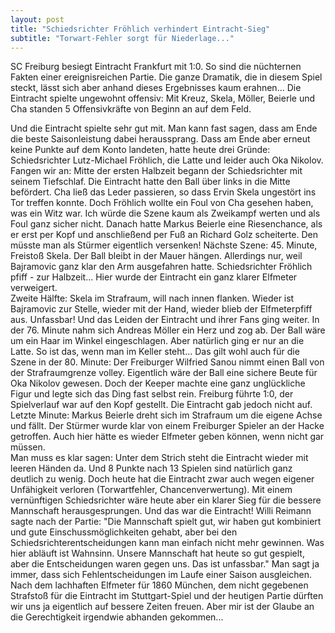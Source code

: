 ```yaml
---
layout: post
title: "Schiedsrichter Fröhlich verhindert Eintracht-Sieg"
subtitle: "Torwart-Fehler sorgt für Niederlage..."
---
```


SC Freiburg besiegt Eintracht Frankfurt mit 1:0. So sind die nüchternen Fakten einer ereignisreichen Partie. Die ganze Dramatik, die in diesem Spiel steckt, lässt sich aber anhand dieses Ergebnisses kaum erahnen... Die Eintracht spielte ungewohnt offensiv: Mit Kreuz, Skela, Möller, Beierle und Cha standen 5 Offensivkräfte von Beginn an auf dem Feld.

Und die Eintracht spielte sehr gut mit. Man kann fast sagen, dass am Ende die beste Saisonleistung dabei heraussprang. Dass am Ende aber erneut keine Punkte auf dem Konto landeten, hatte heute drei Gründe: Schiedsrichter Lutz-Michael Fröhlich, die Latte und leider auch Oka Nikolov. Fangen wir an: Mitte der ersten Halbzeit begann der Schiedsrichter mit seinem Tiefschlaf. Die Eintracht hatte den Ball über links in die Mitte befördert. Cha ließ das Leder passieren, so dass Ervin Skela ungestört ins Tor treffen konnte. Doch Fröhlich wollte ein Foul von Cha gesehen haben, was ein Witz war. Ich würde die Szene kaum als Zweikampf werten und als Foul ganz sicher nicht. Danach hatte Markus Beierle eine Riesenchance, als er erst per Kopf und anschließend per Fuß an Richard Golz scheiterte. Den müsste man als Stürmer eigentlich versenken! Nächste Szene: 45. Minute, Freistoß Skela. Der Ball bleibt in der Mauer hängen. Allerdings nur, weil Bajramovic ganz klar den Arm ausgefahren hatte. Schiedsrichter Fröhlich pfiff - zur Halbzeit... Hier wurde der Eintracht ein ganz klarer Elfmeter verweigert.  
Zweite Hälfte: Skela im Strafraum, will nach innen flanken. Wieder ist Bajramovic zur Stelle, wieder mit der Hand, wieder blieb der Elfmeterpfiff aus. Unfassbar! Und das Leiden der Eintracht und ihrer Fans ging weiter. In der 76. Minute nahm sich Andreas Möller ein Herz und zog ab. Der Ball wäre um ein Haar im Winkel eingeschlagen. Aber natürlich ging er nur an die Latte. So ist das, wenn man im Keller steht... Das gilt wohl auch für die Szene in der 80. Minute: Der Freiburger Wilfried Sanou nimmt einen Ball von der Strafraumgrenze volley. Eigentlich wäre der Ball eine sichere Beute für Oka Nikolov gewesen. Doch der Keeper machte eine ganz unglückliche Figur und legte sich das Ding fast selbst rein. Freiburg führte 1:0, der Spielverlauf war auf den Kopf gestellt. Die Eintracht gab jedoch nicht auf. Letzte Minute: Markus Beierle dreht sich im Strafraum um die eigene Achse und fällt. Der Stürmer wurde klar von einem Freiburger Spieler an der Hacke getroffen. Auch hier hätte es wieder Elfmeter geben können, wenn nicht gar müssen.  
Man muss es klar sagen: Unter dem Strich steht die Eintracht wieder mit leeren Händen da. Und 8 Punkte nach 13 Spielen sind natürlich ganz deutlich zu wenig. Doch heute hat die Eintracht zwar auch wegen eigener Unfähigkeit verloren (Torwartfehler, Chancenverwertung). Mit einem vernünftigen Schiedsrichter wäre heute aber ein klarer Sieg für die bessere Mannschaft herausgesprungen. Und das war die Eintracht! Willi Reimann sagte nach der Partie: "Die Mannschaft spielt gut, wir haben gut kombiniert und gute Einschussmöglichkeiten gehabt, aber bei den Schiedsrichterentscheidungen kann man einfach nicht mehr gewinnen. Was hier abläuft ist Wahnsinn. Unsere Mannschaft hat heute so gut gespielt, aber die Entscheidungen waren gegen uns. Das ist unfassbar." Man sagt ja immer, dass sich Fehlentscheidungen im Laufe einer Saison ausgleichen. Nach dem lachhaften Elfmeter für 1860 München, dem nicht gegebenen Strafstoß für die Eintracht im Stuttgart-Spiel und der heutigen Partie dürften wir uns ja eigentlich auf bessere Zeiten freuen. Aber mir ist der Glaube an die Gerechtigkeit irgendwie abhanden gekommen...
